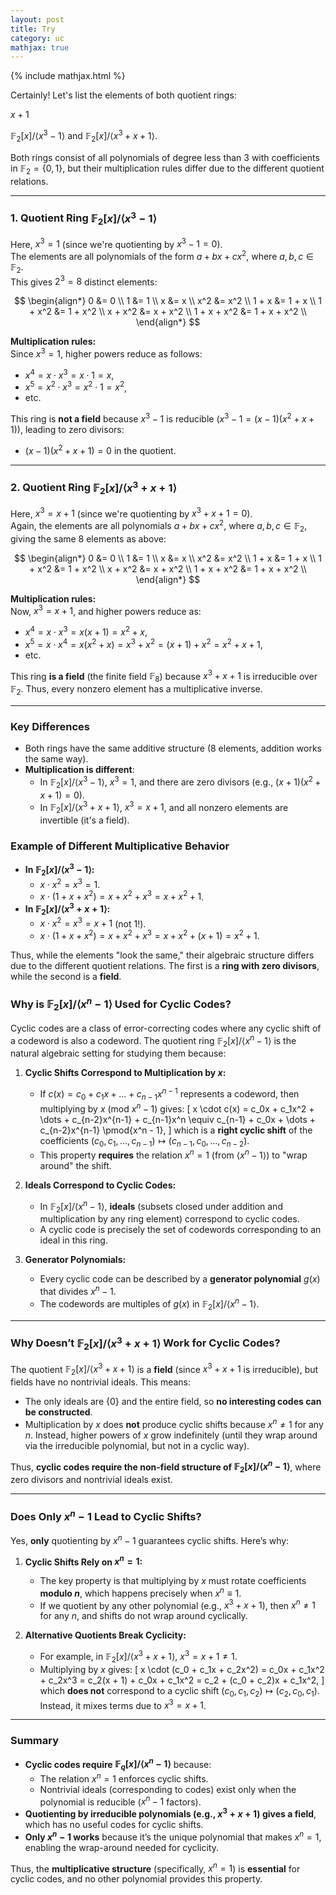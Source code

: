 ```yaml
---
layout: post
title: Try
category: uc
mathjax: true
---
```


{% include mathjax.html %}

Certainly! Let's list the elements of both quotient rings: 

$x + 1$

$\mathbb{F}_2[x]/\langle x^3 - 1 \rangle$ and $\mathbb{F}_2[x]/\langle x^3 + x + 1 \rangle$. 

Both rings consist of all polynomials of degree less than 3 with coefficients in $\mathbb{F}_2 = \{0, 1\}$, but their multiplication rules differ due to the different quotient relations.

---

### **1. Quotient Ring $\mathbb{F}_2[x]/\langle x^3 - 1 \rangle$**
Here, $x^3 = 1$ (since we're quotienting by $x^3 - 1 = 0$).  
The elements are all polynomials of the form $a + b x + c x^2$, where $a, b, c \in \mathbb{F}_2$.  
This gives $2^3 = 8$ distinct elements:

$$
\begin{align*}
0 &= 0 \\
1 &= 1 \\
x &= x \\
x^2 &= x^2 \\
1 + x &= 1 + x \\
1 + x^2 &= 1 + x^2 \\
x + x^2 &= x + x^2 \\
1 + x + x^2 &= 1 + x + x^2 \\
\end{align*}
$$

**Multiplication rules:**  
Since $x^3 = 1$, higher powers reduce as follows:
- $x^4 = x \cdot x^3 = x \cdot 1 = x$,
- $x^5 = x^2 \cdot x^3 = x^2 \cdot 1 = x^2$,
- etc.

This ring is **not a field** because $x^3 - 1$ is reducible ($x^3 - 1 = (x - 1)(x^2 + x + 1)$), leading to zero divisors:
- $(x - 1)(x^2 + x + 1) = 0$ in the quotient.

---

### **2. Quotient Ring $\mathbb{F}_2[x]/\langle x^3 + x + 1 \rangle$**
Here, $x^3 = x + 1$ (since we're quotienting by $x^3 + x + 1 = 0$).  
Again, the elements are all polynomials $a + b x + c x^2$, where $a, b, c \in \mathbb{F}_2$, giving the same 8 elements as above:

$$
\begin{align*}
0 &= 0 \\
1 &= 1 \\
x &= x \\
x^2 &= x^2 \\
1 + x &= 1 + x \\
1 + x^2 &= 1 + x^2 \\
x + x^2 &= x + x^2 \\
1 + x + x^2 &= 1 + x + x^2 \\
\end{align*}
$$

**Multiplication rules:**  
Now, $x^3 = x + 1$, and higher powers reduce as:
- $x^4 = x \cdot x^3 = x(x + 1) = x^2 + x$,
- $x^5 = x \cdot x^4 = x(x^2 + x) = x^3 + x^2 = (x + 1) + x^2 = x^2 + x + 1$,
- etc.

This ring **is a field** (the finite field $\mathbb{F}_8$) because $x^3 + x + 1$ is irreducible over $\mathbb{F}_2$. Thus, every nonzero element has a multiplicative inverse.

---

### **Key Differences**
- Both rings have the same additive structure (8 elements, addition works the same way).
- **Multiplication is different**:
  - In $\mathbb{F}_2[x]/\langle x^3 - 1 \rangle$, $x^3 = 1$, and there are zero divisors (e.g., $(x + 1)(x^2 + x + 1) = 0$).
  - In $\mathbb{F}_2[x]/\langle x^3 + x + 1 \rangle$, $x^3 = x + 1$, and all nonzero elements are invertible (it's a field).

### **Example of Different Multiplicative Behavior**
- **In $\mathbb{F}_2[x]/\langle x^3 - 1 \rangle$:**
  - $x \cdot x^2 = x^3 = 1$.
  - $x \cdot (1 + x + x^2) = x + x^2 + x^3 = x + x^2 + 1$.
- **In $\mathbb{F}_2[x]/\langle x^3 + x + 1 \rangle$:**
  - $x \cdot x^2 = x^3 = x + 1$ (not 1!).
  - $x \cdot (1 + x + x^2) = x + x^2 + x^3 = x + x^2 + (x + 1) = x^2 + 1$.

Thus, while the elements "look the same," their algebraic structure differs due to the different quotient relations. The first is a **ring with zero divisors**, while the second is a **field**.


### **Why is $\mathbb{F}_2[x]/\langle x^n - 1 \rangle$ Used for Cyclic Codes?**
Cyclic codes are a class of error-correcting codes where any cyclic shift of a codeword is also a codeword. The quotient ring $\mathbb{F}_2[x]/\langle x^n - 1 \rangle$ is the natural algebraic setting for studying them because:
1. **Cyclic Shifts Correspond to Multiplication by $x$:**  
   - If $c(x) = c_0 + c_1x + \dots + c_{n-1}x^{n-1}$ represents a codeword, then multiplying by $x$ (mod $x^n - 1$) gives:
     \[
     x \cdot c(x) = c_0x + c_1x^2 + \dots + c_{n-2}x^{n-1} + c_{n-1}x^n \equiv c_{n-1} + c_0x + \dots + c_{n-2}x^{n-1} \pmod{x^n - 1},
     \]
     which is a **right cyclic shift** of the coefficients $(c_0, c_1, \dots, c_{n-1}) \mapsto (c_{n-1}, c_0, \dots, c_{n-2})$.
   - This property **requires** the relation $x^n = 1$ (from $\langle x^n - 1 \rangle$) to "wrap around" the shift.

2. **Ideals Correspond to Cyclic Codes:**  
   - In $\mathbb{F}_2[x]/\langle x^n - 1 \rangle$, **ideals** (subsets closed under addition and multiplication by any ring element) correspond to cyclic codes.  
   - A cyclic code is precisely the set of codewords corresponding to an ideal in this ring.  

3. **Generator Polynomials:**  
   - Every cyclic code can be described by a **generator polynomial** $g(x)$ that divides $x^n - 1$.  
   - The codewords are multiples of $g(x)$ in $\mathbb{F}_2[x]/\langle x^n - 1 \rangle$.

---

### **Why Doesn’t $\mathbb{F}_2[x]/\langle x^3 + x + 1 \rangle$ Work for Cyclic Codes?**
The quotient $\mathbb{F}_2[x]/\langle x^3 + x + 1 \rangle$ is a **field** (since $x^3 + x + 1$ is irreducible), but fields have no nontrivial ideals. This means:
- The only ideals are $\{0\}$ and the entire field, so **no interesting codes can be constructed**.
- Multiplication by $x$ does **not** produce cyclic shifts because $x^n \neq 1$ for any $n$. Instead, higher powers of $x$ grow indefinitely (until they wrap around via the irreducible polynomial, but not in a cyclic way).

Thus, **cyclic codes require the non-field structure of $\mathbb{F}_2[x]/\langle x^n - 1 \rangle$**, where zero divisors and nontrivial ideals exist.

---

### **Does Only $x^n - 1$ Lead to Cyclic Shifts?**
Yes, **only** quotienting by $x^n - 1$ guarantees cyclic shifts. Here’s why:
1. **Cyclic Shifts Rely on $x^n = 1$:**  
   - The key property is that multiplying by $x$ must rotate coefficients **modulo $n$**, which happens precisely when $x^n \equiv 1$.
   - If we quotient by any other polynomial (e.g., $x^3 + x + 1$), then $x^n \neq 1$ for any $n$, and shifts do not wrap around cyclically.

2. **Alternative Quotients Break Cyclicity:**  
   - For example, in $\mathbb{F}_2[x]/\langle x^3 + x + 1 \rangle$, $x^3 = x + 1 \neq 1$.  
   - Multiplying by $x$ gives:
     \[
     x \cdot (c_0 + c_1x + c_2x^2) = c_0x + c_1x^2 + c_2x^3 = c_2(x + 1) + c_0x + c_1x^2 = c_2 + (c_0 + c_2)x + c_1x^2,
     \]
     which **does not** correspond to a cyclic shift $(c_0, c_1, c_2) \mapsto (c_2, c_0, c_1)$. Instead, it mixes terms due to $x^3 = x + 1$.

---

### **Summary**
- **Cyclic codes require $\mathbb{F}_q[x]/\langle x^n - 1 \rangle$** because:
  - The relation $x^n = 1$ enforces cyclic shifts.
  - Nontrivial ideals (corresponding to codes) exist only when the polynomial is reducible ($x^n - 1$ factors).
- **Quotienting by irreducible polynomials (e.g., $x^3 + x + 1$) gives a field**, which has no useful codes for cyclic shifts.
- **Only $x^n - 1$ works** because it’s the unique polynomial that makes $x^n = 1$, enabling the wrap-around needed for cyclicity.

Thus, the **multiplicative structure** (specifically, $x^n = 1$) is **essential** for cyclic codes, and no other polynomial provides this property.
